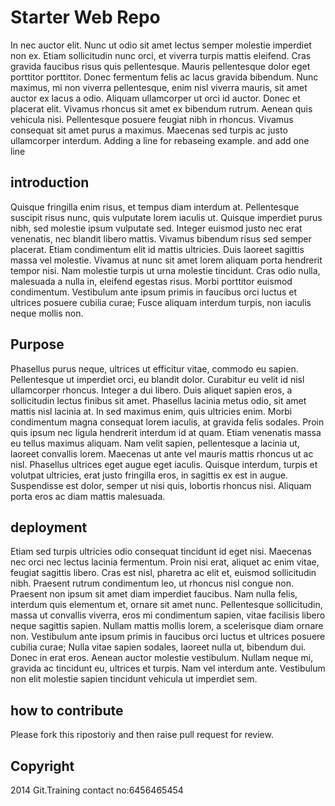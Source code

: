 # Starter Web Repo

In nec auctor elit. Nunc ut odio sit amet lectus semper molestie imperdiet non ex. Etiam sollicitudin nunc orci, et viverra turpis mattis eleifend. Cras gravida faucibus risus quis pellentesque. Mauris pellentesque dolor eget porttitor porttitor. Donec fermentum felis ac lacus gravida bibendum. Nunc maximus, mi non viverra pellentesque, enim nisl viverra mauris, sit amet auctor ex lacus a odio. Aliquam ullamcorper ut orci id auctor. Donec et placerat elit. Vivamus rhoncus sit amet ex bibendum rutrum. Aenean quis vehicula nisi. Pellentesque posuere feugiat nibh in rhoncus. Vivamus consequat sit amet purus a maximus. Maecenas sed turpis ac justo ullamcorper interdum.
Adding a line for rebaseing example. and add one line
## introduction

Quisque fringilla enim risus, et tempus diam interdum at. Pellentesque suscipit risus nunc, quis vulputate lorem iaculis ut. Quisque imperdiet purus nibh, sed molestie ipsum vulputate sed. Integer euismod justo nec erat venenatis, nec blandit libero mattis. Vivamus bibendum risus sed semper placerat. Etiam condimentum elit id mattis ultricies. Duis laoreet sagittis massa vel molestie. Vivamus at nunc sit amet lorem aliquam porta hendrerit tempor nisi. Nam molestie turpis ut urna molestie tincidunt. Cras odio nulla, malesuada a nulla in, eleifend egestas risus. Morbi porttitor euismod condimentum. Vestibulum ante ipsum primis in faucibus orci luctus et ultrices posuere cubilia curae; Fusce aliquam interdum turpis, non iaculis neque mollis non.
## Purpose

Phasellus purus neque, ultrices ut efficitur vitae, commodo eu sapien. Pellentesque ut imperdiet orci, eu blandit dolor. Curabitur eu velit id nisl ullamcorper rhoncus. Integer a dui libero. Duis aliquet sapien eros, a sollicitudin lectus finibus sit amet. Phasellus lacinia metus odio, sit amet mattis nisl lacinia at. In sed maximus enim, quis ultricies enim. Morbi condimentum magna consequat lorem iaculis, at gravida felis sodales. Proin quis ipsum nec ligula hendrerit interdum id at quam. Etiam venenatis massa eu tellus maximus aliquam. Nam velit sapien, pellentesque a lacinia ut, laoreet convallis lorem. Maecenas ut ante vel mauris mattis rhoncus ut ac nisl. Phasellus ultrices eget augue eget iaculis. Quisque interdum, turpis et volutpat ultricies, erat justo fringilla eros, in sagittis ex est in augue. Suspendisse est dolor, semper ut nisi quis, lobortis rhoncus nisi. Aliquam porta eros ac diam mattis malesuada.

## deployment 

Etiam sed turpis ultricies odio consequat tincidunt id eget nisi. Maecenas nec orci nec lectus lacinia fermentum. Proin nisi erat, aliquet ac enim vitae, feugiat sagittis libero. Cras est nisl, pharetra ac elit et, euismod sollicitudin nibh. Praesent rutrum condimentum leo, ut rhoncus nisl congue non. Praesent non ipsum sit amet diam imperdiet faucibus. Nam nulla felis, interdum quis elementum et, ornare sit amet nunc. Pellentesque sollicitudin, massa ut convallis viverra, eros mi condimentum sapien, vitae facilisis libero neque sagittis sapien. Nullam mattis mollis lorem, a scelerisque diam ornare non. Vestibulum ante ipsum primis in faucibus orci luctus et ultrices posuere cubilia curae; Nulla vitae sapien sodales, laoreet nulla ut, bibendum dui. Donec in erat eros. Aenean auctor molestie vestibulum. Nullam neque mi, gravida ac tincidunt eu, ultrices et turpis. Nam vel interdum ante. Vestibulum non elit molestie sapien tincidunt vehicula ut imperdiet sem.

## how to contribute 

Please fork this ripostoriy and then raise pull request for review.

## Copyright

2014 Git.Training
contact no:6456465454